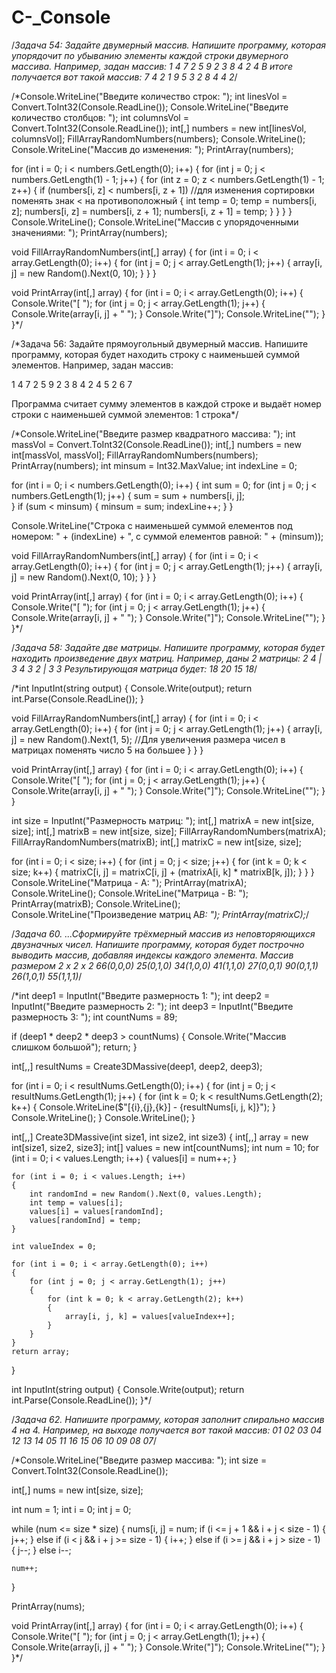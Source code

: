 # C-_Console
/*Задача 54: Задайте двумерный массив. Напишите программу, которая упорядочит по убыванию элементы каждой строки двумерного массива.
Например, задан массив:
1 4 7 2
5 9 2 3
8 4 2 4
В итоге получается вот такой массив:
7 4 2 1
9 5 3 2
8 4 4 2*/


/*Console.WriteLine("Введите количество строк: ");
int linesVol = Convert.ToInt32(Console.ReadLine());
Console.WriteLine("Введите количество столбцов: ");
int columnsVol = Convert.ToInt32(Console.ReadLine());
int[,] numbers = new int[linesVol, columnsVol];
FillArrayRandomNumbers(numbers);
Console.WriteLine();
Console.WriteLine("Массив до изменения: ");
PrintArray(numbers);

for (int i = 0; i < numbers.GetLength(0); i++)
{
    for (int j = 0; j < numbers.GetLength(1) - 1; j++)
    {
        for (int z = 0; z < numbers.GetLength(1) - 1; z++)
        {
            if (numbers[i, z] < numbers[i, z + 1]) //для изменения сортировки поменять знак < на противоположный
            {
                int temp = 0;
                temp = numbers[i, z];
                numbers[i, z] = numbers[i, z + 1];
                numbers[i, z + 1] = temp;
            }
        }
    }
}
Console.WriteLine();
Console.WriteLine("Массив с упорядоченными значениями: ");
PrintArray(numbers);

void FillArrayRandomNumbers(int[,] array)
{
    for (int i = 0; i < array.GetLength(0); i++)
    {
        for (int j = 0; j < array.GetLength(1); j++)
        {
            array[i, j] = new Random().Next(0, 10);
        }
    }
}

void PrintArray(int[,] array)
{
    for (int i = 0; i < array.GetLength(0); i++)
    {
        Console.Write("[ ");
        for (int j = 0; j < array.GetLength(1); j++)
        {
            Console.Write(array[i, j] + " ");
        }
        Console.Write("]");
        Console.WriteLine("");
    }
}*/




/*Задача 56: Задайте прямоугольный двумерный массив. Напишите программу, которая будет находить строку с наименьшей суммой элементов.
Например, задан массив:

1 4 7 2
5 9 2 3
8 4 2 4
5 2 6 7

Программа считает сумму элементов в каждой строке и выдаёт номер строки с наименьшей суммой элементов: 1 строка*/


/*Console.WriteLine("Введите размер квадратного массива: ");
int massVol = Convert.ToInt32(Console.ReadLine());
int[,] numbers = new int[massVol, massVol];
FillArrayRandomNumbers(numbers);
PrintArray(numbers);
int minsum = Int32.MaxValue;
int indexLine = 0;

for (int i = 0; i < numbers.GetLength(0); i++)
{
    int sum = 0;
    for (int j = 0; j < numbers.GetLength(1); j++)
    {
        sum = sum + numbers[i, j];        
    }
    if (sum < minsum)
    {
        minsum = sum;
        indexLine++;
    }
}

Console.WriteLine("Строка с наименьшей суммой елементов под номером: " + (indexLine) + ", с суммой елементов равной: " + (minsum));

void FillArrayRandomNumbers(int[,] array)
{
    for (int i = 0; i < array.GetLength(0); i++)
    {
        for (int j = 0; j < array.GetLength(1); j++)
        {
            array[i, j] = new Random().Next(0, 10);
        }
    }
}

void PrintArray(int[,] array)
{
    for (int i = 0; i < array.GetLength(0); i++)
    {
        Console.Write("[ ");
        for (int j = 0; j < array.GetLength(1); j++)
        {
            Console.Write(array[i, j] + " ");
        }
        Console.Write("]");
        Console.WriteLine("");
    }
}*/




/*Задача 58: Задайте две матрицы. Напишите программу, которая будет находить произведение двух матриц.
Например, даны 2 матрицы:
2 4 | 3 4
3 2 | 3 3
Результирующая матрица будет:
18 20
15 18*/


/*int InputInt(string output)
{
    Console.Write(output);
    return int.Parse(Console.ReadLine());
}

void FillArrayRandomNumbers(int[,] array)
{
    for (int i = 0; i < array.GetLength(0); i++)
    {
        for (int j = 0; j < array.GetLength(1); j++)
        {
            array[i, j] = new Random().Next(1, 5); //Для увеличения размера чисел в матрицах поменять число 5 на большее
        }
    }
}

void PrintArray(int[,] array)
{
    for (int i = 0; i < array.GetLength(0); i++)
    {
        Console.Write("[ ");
        for (int j = 0; j < array.GetLength(1); j++)
        {
            Console.Write(array[i, j] + " ");
        }
        Console.Write("]");
        Console.WriteLine("");
    }
}

int size = InputInt("Размерность матриц: ");
int[,] matrixA = new int[size, size];
int[,] matrixB = new int[size, size];
FillArrayRandomNumbers(matrixA);
FillArrayRandomNumbers(matrixB);
int[,] matrixC = new int[size, size];

for (int i = 0; i < size; i++)
{
    for (int j = 0; j < size; j++)
    {
        for (int k = 0; k < size; k++)
        {
            matrixC[i, j] = matrixC[i, j] + (matrixA[i, k] * matrixB[k, j]);
        }
    }
}
Console.WriteLine("Матрица - А: ");
PrintArray(matrixA);
Console.WriteLine();
Console.WriteLine("Матрица - В: ");
PrintArray(matrixB);
Console.WriteLine();
Console.WriteLine("Произведение матриц А*В: ");
PrintArray(matrixC);*/




/*Задача 60. ...Сформируйте трёхмерный массив из неповторяющихся двузначных чисел. Напишите программу, которая будет построчно выводить массив, добавляя индексы каждого элемента.
Массив размером 2 x 2 x 2
66(0,0,0) 25(0,1,0)
34(1,0,0) 41(1,1,0)
27(0,0,1) 90(0,1,1)
26(1,0,1) 55(1,1,1)*/


/*int deep1 = InputInt("Введите размерность 1: ");
int deep2 = InputInt("Введите размерность 2: ");
int deep3 = InputInt("Введите размерность 3: ");
int countNums = 89;

if (deep1 * deep2 * deep3 > countNums)
{
    Console.Write("Массив слишком большой");
    return;
}

int[,,] resultNums = Create3DMassive(deep1, deep2, deep3);

for (int i = 0; i < resultNums.GetLength(0); i++)
{
    for (int j = 0; j < resultNums.GetLength(1); j++)
    {
        for (int k = 0; k < resultNums.GetLength(2); k++)
        {
            Console.WriteLine($"[{i},{j},{k}] - {resultNums[i, j, k]}");
        }
        Console.WriteLine();
    }
    Console.WriteLine();
}


int[,,] Create3DMassive(int size1, int size2, int size3)
{
    int[,,] array = new int[size1, size2, size3];
    int[] values = new int[countNums];
    int num  = 10;
    for (int i = 0; i < values.Length; i++)
        {
          values[i] = num++;
        }

    for (int i = 0; i < values.Length; i++)
    {
        int randomInd = new Random().Next(0, values.Length);
        int temp = values[i];
        values[i] = values[randomInd];
        values[randomInd] = temp;
    }

    int valueIndex = 0;

    for (int i = 0; i < array.GetLength(0); i++)
    {
        for (int j = 0; j < array.GetLength(1); j++)
        {
            for (int k = 0; k < array.GetLength(2); k++)
            {
                array[i, j, k] = values[valueIndex++];
            }
        }
    }
    return array;
}


int InputInt(string output)
{
    Console.Write(output);
    return int.Parse(Console.ReadLine());
}*/




/*Задача 62. Напишите программу, которая заполнит спирально массив 4 на 4.
Например, на выходе получается вот такой массив:
01 02 03 04
12 13 14 05
11 16 15 06
10 09 08 07*/



/*Console.WriteLine("Введите размер массива: ");
int size = Convert.ToInt32(Console.ReadLine());

int[,] nums = new int[size, size];

int num = 1;
int i = 0;
int j = 0;

while (num <= size * size)
{
    nums[i, j] = num;
    if (i <= j + 1 && i + j < size - 1)
       {
         j++;
       }
    else if (i < j && i + j >= size - 1)
        {
          i++;
        }
    else if (i >= j && i + j > size - 1)
        {
          j--;
        }
    else  i--;
    
    num++;
}

PrintArray(nums);

void PrintArray(int[,] array)
{
    for (int i = 0; i < array.GetLength(0); i++)
    {
        Console.Write("[ ");
        for (int j = 0; j < array.GetLength(1); j++)
        {
            Console.Write(array[i, j] + " ");
        }
        Console.Write("]");
        Console.WriteLine("");
    }
}*/

